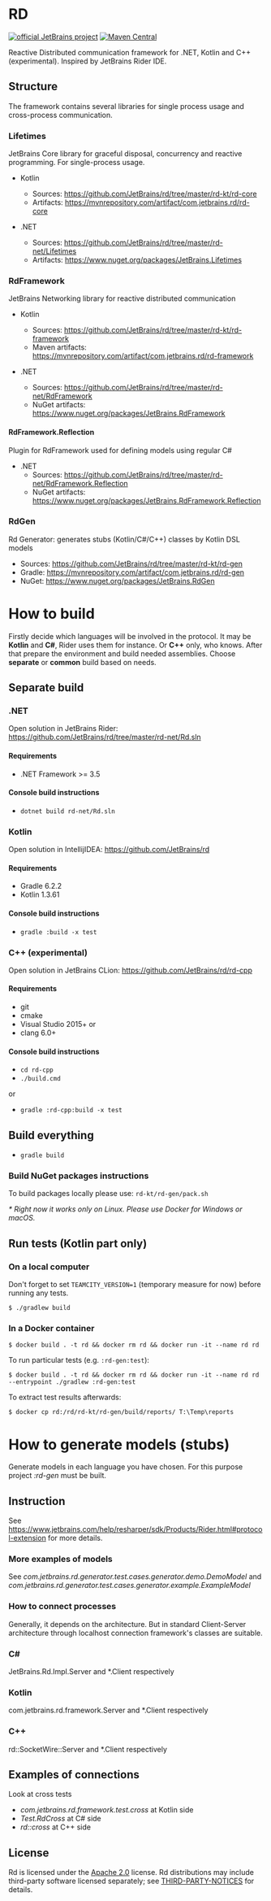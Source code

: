 # RD 
[![official JetBrains project](http://jb.gg/badges/official.svg)](https://confluence.jetbrains.com/display/ALL/JetBrains+on+GitHub)
[![Maven Central](https://img.shields.io/maven-central/v/com.jetbrains.rd/rd-core)](https://mvnrepository.com/artifact/com.jetbrains.rd)

Reactive Distributed communication framework for .NET, Kotlin and C++ (experimental). 
Inspired by JetBrains Rider IDE. 

## Structure
The framework contains several libraries for single process usage and cross-process communication.

### Lifetimes
JetBrains Core library for graceful disposal, concurrency and reactive programming. For single-process usage.

* Kotlin
  * Sources: https://github.com/JetBrains/rd/tree/master/rd-kt/rd-core
  * Artifacts: https://mvnrepository.com/artifact/com.jetbrains.rd/rd-core

* .NET
  * Sources: https://github.com/JetBrains/rd/tree/master/rd-net/Lifetimes
  * Artifacts: https://www.nuget.org/packages/JetBrains.Lifetimes

### RdFramework
JetBrains Networking library for reactive distributed communication

* Kotlin
  * Sources: https://github.com/JetBrains/rd/tree/master/rd-kt/rd-framework
  * Maven artifacts: https://mvnrepository.com/artifact/com.jetbrains.rd/rd-framework

* .NET
  * Sources: https://github.com/JetBrains/rd/tree/master/rd-net/RdFramework
  * NuGet artifacts: https://www.nuget.org/packages/JetBrains.RdFramework

#### RdFramework.Reflection
Plugin for RdFramework used for defining models using regular C#

* .NET
  * Sources: https://github.com/JetBrains/rd/tree/master/rd-net/RdFramework.Reflection
  * NuGet artifacts: https://www.nuget.org/packages/JetBrains.RdFramework.Reflection

### RdGen
Rd Generator: generates stubs (Kotlin/C#/C++) classes by Kotlin DSL models
* Sources: https://github.com/JetBrains/rd/tree/master/rd-kt/rd-gen
* Gradle: https://mvnrepository.com/artifact/com.jetbrains.rd/rd-gen
* NuGet: https://www.nuget.org/packages/JetBrains.RdGen



  
# How to build

Firstly decide which languages will be involved in the protocol. It may be **Kotlin** and **C#**, Rider uses them for instance. 
Or **C++** only, who knows. After that prepare the environment and build needed assemblies. Choose **separate** or **common** build based on needs.

## Separate build

### .NET

Open solution in JetBrains Rider: https://github.com/JetBrains/rd/tree/master/rd-net/Rd.sln

#### Requirements

* .NET Framework >= 3.5

#### Console build instructions

* `dotnet build rd-net/Rd.sln`

### Kotlin

Open solution in IntellijIDEA:  https://github.com/JetBrains/rd

#### Requirements

* Gradle 6.2.2
* Kotlin 1.3.61

#### Console build instructions

* `gradle :build -x test`

### C++ (experimental)

Open solution in JetBrains CLion: https://github.com/JetBrains/rd/rd-cpp

#### Requirements

* git
* cmake
* Visual Studio 2015+
or
* clang 6.0+

#### Console build instructions

* `cd rd-cpp`
* `./build.cmd`

or

* `gradle :rd-cpp:build -x test`

## Build everything

* `gradle build`

### Build NuGet packages instructions

To build packages locally please use: `rd-kt/rd-gen/pack.sh`

*\* Right now it works only on Linux. Please use Docker for Windows or macOS.*

## Run tests (Kotlin part only)

### On a local computer

Don't forget to set `TEAMCITY_VERSION=1` (temporary measure for now) before running any tests.

```console
$ ./gradlew build
```

### In a Docker container

```console
$ docker build . -t rd && docker rm rd && docker run -it --name rd rd
```

To run particular tests (e.g. `:rd-gen:test`):

```console
$ docker build . -t rd && docker rm rd && docker run -it --name rd rd --entrypoint ./gradlew :rd-gen:test
```

To extract test results afterwards:

```console
$ docker cp rd:/rd/rd-kt/rd-gen/build/reports/ T:\Temp\reports
```

# How to generate models (stubs)

Generate models in each language you have chosen. 
For this purpose project _:rd-gen_ must be built.
  
## Instruction

See https://www.jetbrains.com/help/resharper/sdk/Products/Rider.html#protocol-extension for more details.

### More examples of models

See _com.jetbrains.rd.generator.test.cases.generator.demo.DemoModel_
and _com.jetbrains.rd.generator.test.cases.generator.example.ExampleModel_

### How to connect processes

Generally, it depends on the architecture. But in standard Client-Server architecture through localhost connection framework's classes are suitable.

### C#

JetBrains.Rd.Impl.Server and *.Client respectively

### Kotlin

com.jetbrains.rd.framework.Server and *.Client respectively

### C++

rd::SocketWire::Server and *.Client respectively

## Examples of connections

Look at cross tests
* _com.jetbrains.rd.framework.test.cross_ at Kotlin side
* _Test.RdCross_ at C# side
* _rd::cross_ at C++ side

## License

Rd is licensed under the [Apache 2.0](LICENSE) license. Rd distributions may include third-party software licensed separately; see [THIRD-PARTY-NOTICES](THIRD-PARTY-NOTICES.TXT) for details.
